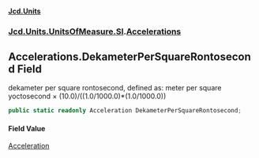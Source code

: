#### [Jcd.Units](index.md 'index')
### [Jcd.Units.UnitsOfMeasure.SI](Jcd.Units.UnitsOfMeasure.SI.md 'Jcd.Units.UnitsOfMeasure.SI').[Accelerations](Accelerations.md 'Jcd.Units.UnitsOfMeasure.SI.Accelerations')

## Accelerations.DekameterPerSquareRontosecond Field

dekameter per square rontosecond, defined as: meter per square yoctosecond × (10.0)/((1.0/1000.0)*(1.0/1000.0))

```csharp
public static readonly Acceleration DekameterPerSquareRontosecond;
```

#### Field Value
[Acceleration](Acceleration.md 'Jcd.Units.UnitTypes.Acceleration')